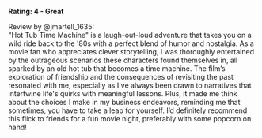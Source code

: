 **Rating: 4 - Great**

Review by @jmartell_1635:  
"Hot Tub Time Machine" is a laugh-out-loud adventure that takes you on a wild ride back to the '80s with a perfect blend of humor and nostalgia. As a movie fan who appreciates clever storytelling, I was thoroughly entertained by the outrageous scenarios these characters found themselves in, all sparked by an old hot tub that becomes a time machine. The film’s exploration of friendship and the consequences of revisiting the past resonated with me, especially as I've always been drawn to narratives that intertwine life's quirks with meaningful lessons. Plus, it made me think about the choices I make in my business endeavors, reminding me that sometimes, you have to take a leap for yourself. I’d definitely recommend this flick to friends for a fun movie night, preferably with some popcorn on hand!